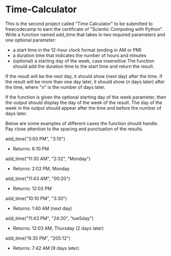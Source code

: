 # Time-Calculator
This is the second project called "Time Calculator" to be submitted to freecodecamp to earn the certificate of "Scientic Computing with Python".
Write a function named add_time that takes in two required parameters and one optional parameter:

* a start time in the 12-hour clock format (ending in AM or PM)
* a duration time that indicates the number of hours and minutes
* (optional) a starting day of the week, case insensitive
The function should add the duration time to the start time and return the result.

If the result will be the next day, it should show (next day) after the time. If the result will be more than one day later, it should show (n days later) after the time, where "n" is the number of days later.

If the function is given the optional starting day of the week parameter, then the output should display the day of the week of the result. The day of the week in the output should appear after the time and before the number of days later.

Below are some examples of different cases the function should handle. Pay close attention to the spacing and punctuation of the results.

add_time("3:00 PM", "3:10")
* Returns: 6:10 PM

add_time("11:30 AM", "2:32", "Monday")
* Returns: 2:02 PM, Monday

add_time("11:43 AM", "00:20")
* Returns: 12:03 PM

add_time("10:10 PM", "3:30")
* Returns: 1:40 AM (next day)

add_time("11:43 PM", "24:20", "tueSday")
* Returns: 12:03 AM, Thursday (2 days later)

add_time("6:30 PM", "205:12")
* Returns: 7:42 AM (9 days later)
